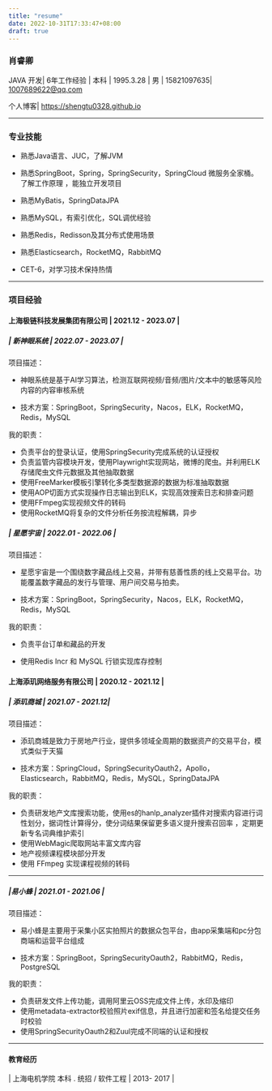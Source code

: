 ```yaml
---
title: "resume"
date: 2022-10-31T17:33:47+08:00
draft: true
---
```







### 肖睿卿 

JAVA 开发| 6年工作经验 | 本科 | 1995.3.28 | 男 | 15821097635|  1007689622@qq.com

个人博客| https://shengtu0328.github.io 

------
### 专业技能

- 熟悉Java语言、JUC，了解JVM

- 熟悉SpringBoot，Spring，SpringSecurity，SpringCloud 微服务全家桶。了解工作原理 ，能独立开发项目

- 熟悉MyBatis，SpringDataJPA

- 熟悉MySQL，有索引优化，SQL调优经验

- 熟悉Redis，Redisson及其分布式使用场景

- 熟悉Elasticsearch，RocketMQ，RabbitMQ

- CET-6，对学习技术保持热情

    

------
### 项目经验


#### 上海极链科技发展集团有限公司 | 2021.12 - 2023.07  |


#####  | 新神眼系统 |  2022.07 - 2023.07 |

项目描述： 

- 神眼系统是基于AI学习算法，检测互联网视频/音频/图片/文本中的敏感等风险内容的内容审核系统

- 技术方案：SpringBoot，SpringSecurity，Nacos，ELK，RocketMQ，Redis，MySQL

我的职责：

- 负责平台的登录认证，使用SpringSecurity完成系统的认证授权
- 负责监管内容模块开发，使用Playwright实现网站，微博的爬虫。并利用ELK存储爬虫文件元数据及其他抽取数据
- 使用FreeMarker模板引擎转化多类型数据源的数据为标准抽取数据
- 使用AOP切面方式实现操作日志输出到ELK，实现高效搜索日志和排查问题
- 使用FFmpeg实现视频文件的转码
- 使用RocketMQ将复杂的文件分析任务按流程解耦，异步

#####  | 星愿宇宙 | 2022.01 - 2022.06 |

项目描述： 

- 星愿宇宙是一个围绕数字藏品线上交易，并带有慈善性质的线上交易平台。功能覆盖数字藏品的发行与管理、用户间交易与拍卖。

- 技术方案：SpringBoot，SpringSecurity，Nacos，ELK，RocketMQ，Redis，MySQL

我的职责：

- 负责平台订单和藏品的开发

- 使用Redis Incr 和 MySQL 行锁实现库存控制

  


#### 上海添玑网络服务有限公司 | 2020.12 - 2021.12  |


##### | 添玑商城 | 2021.07 - 2021.12|

项目描述： 

- 添玑商城是致力于房地产行业，提供多领域全周期的数据资产的交易平台，模式类似于天猫

- 技术方案：SpringCloud，SpringSecurityOauth2，Apollo，Elasticsearch，RabbitMQ，Redis，MySQL，SpringDataJPA

我的职责： 

- 负责研发地产文库搜索功能，使用es的hanlp_analyzer插件对搜索内容进行词性划分，据词性计算得分，使分词结果保留更多语义提升搜索召回率 ，定期更新专名词典维护索引
- 使用WebMagic爬取网站丰富文库内容 
- 地产视频课程模块部分开发
- 使用 FFmpeg 实现课程视频的转码

------------

##### |易小蜂 |  2021.01 - 2021.06 |

项目描述： 

- 易小蜂是主要用于采集小区实拍照片的数据众包平台，由app采集端和pc分包商端和运营平台组成

- 技术方案：SpringBoot，SpringSecurityOauth2，RabbitMQ，Redis，PostgreSQL

我的职责： 

- 负责研发文件上传功能，调用阿里云OSS完成文件上传，水印及缩印
- 使用metadata-extractor校验照片exif信息，并且进行加密和签名给提交任务时校验
- 使用SpringSecurityOauth2和Zuul完成不同端的认证和授权



------------

#### 教育经历

| 上海电机学院  本科 . 统招 / 软件工程 | 2013- 2017 | 
